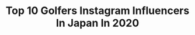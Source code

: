 ---
title: Top 10 Golfers Instagram Influencers In Japan In 2020
description: >-
  Find top golfers Instagram influencers in Japan in 2020. Most popular hashtags: #golf #pr #golfstagram #golfwear.
platform: Instagram
profiles:
  - username: "sakura_yokomine"
    fullname: >-
      横峯さくら/Sakura Yokomine
    location: "Japan"
    followers: 25149
    engagement: 1067
    commentsToLikes: 0.015156
    avatar: "https://scontent-lht6-1.cdninstagram.com/v/t51.2885-19/s320x320/46733251_2203840183204199_2303744140300517376_n.jpg?_nc_ht=scontent-lht6-1.cdninstagram.com&_nc_ohc=lYcbAPNDDNoAX_HN4FO&oh=9d989060afc7a62c6cf6d7afdff1631a&oe=5EBA25D1"
    verified: false
    hashtags: "#callawayapparel, #jointoneinc, #training, #epson"
  - username: "xxsuzuranxx"
    fullname: >-
      山内鈴蘭. suzuran yamauchi
    location: "Japan"
    followers: 46975
    engagement: 528
    commentsToLikes: 0.025153
    avatar: "https://scontent-lhr8-1.cdninstagram.com/v/t51.2885-19/s320x320/68968601_508446896369307_1002910275621355520_n.jpg?_nc_ht=scontent-lhr8-1.cdninstagram.com&_nc_ohc=2rEfYaQCyHMAX_9junU&oh=96839934cd48be37c852e118af6b66af&oe=5EBA9A34"
    verified: true
    hashtags: "#gorurun, #swing, #pinklady, #foresalink"
  - username: "toshimi_1002"
    fullname: >-
      高橋としみ Toshimi Takahashi
    location: "Japan"
    followers: 59985
    engagement: 454
    commentsToLikes: 0.013922
    avatar: "https://scontent-atl3-1.cdninstagram.com/v/t51.2885-19/s320x320/43816418_318116848773748_227862308703961088_n.jpg?_nc_ht=scontent-atl3-1.cdninstagram.com&_nc_ohc=bgL1V2N_5tgAX8iqTr6&oh=7add3e8071767cddffe7e8810ec71dc8&oe=5EBB0E99"
    verified: false
    hashtags: "#junowomensbeauty, #pr, #patongbeach, #nainaresortandspa"
  - username: "ishii_yukiko"
    fullname: >-
      Yukiko Ishii
    location: "Japan"
    followers: 56264
    engagement: 453
    commentsToLikes: 0.011610
    avatar: "https://scontent-ams4-1.cdninstagram.com/v/t51.2885-19/s320x320/16788612_173170613184875_7858550246161252352_a.jpg?_nc_ht=scontent-ams4-1.cdninstagram.com&_nc_ohc=oMNkqZfcxbMAX-pkrfk&oh=563a751323dc62082607cfb96a8ed2b7&oe=5E88E97C"
    verified: false
    hashtags: "#pr, #beauty, #golf, #golfgirls"
  - username: "yuchiki309"
    fullname: >-
      yuki
    location: "Japan"
    followers: 9806
    engagement: 1064
    commentsToLikes: 0.058375
    avatar: "https://instagram.fkul16-1.fna.fbcdn.net/v/t51.2885-19/s320x320/44774038_329398501223502_2627831974340853760_n.jpg?_nc_ht=instagram.fkul16-1.fna.fbcdn.net&_nc_ohc=BcQ3EhHTMFwAX-KeZKq&oh=d3661d061320695b1d290175b266dbb8&oe=5EB630B5"
    verified: false
    hashtags: "#instagolf, #missshot, #lecoq, #apuweiserriche"
  - username: "1_rikako"
    fullname: >-
      森田理香子/Rikako Morita
    location: "Japan"
    followers: 21313
    engagement: 1169
    commentsToLikes: 0.017769
    avatar: "https://scontent-ssn1-1.cdninstagram.com/v/t51.2885-19/s320x320/72633974_485120822097498_6297123703268311040_n.jpg?_nc_ht=scontent-ssn1-1.cdninstagram.com&_nc_ohc=44Yp9yUx9E8AX9rEz_q&oh=0589eb1e208ea591322babb14052e934&oe=5EA4E4DF"
    verified: false
    hashtags: "#prgr, #smith, #running, #golf"
  - username: "yukachinmaru_golf"
    fullname: >-
      ゆかちんまる☺︎
    location: "Japan"
    followers: 45709
    engagement: 241
    commentsToLikes: 0.024495
    avatar: "https://scontent-ams4-1.cdninstagram.com/v/t51.2885-19/s320x320/66871626_608973872965742_5661314487278370816_n.jpg?_nc_ht=scontent-ams4-1.cdninstagram.com&_nc_ohc=g7tuy9qEf74AX_4fq_R&oh=dc3b88576df9839707a5242be5debd6c&oe=5EB54981"
    verified: false
    hashtags: "#prgr, #golfstagram, #mightysolo, #pr"
  - username: "mana_golf.official"
    fullname: >-
      篠崎愛/ManaShinozaki
    location: "Japan"
    followers: 9781
    engagement: 1268
    commentsToLikes: 0.033162
    avatar: "https://scontent-ams4-1.cdninstagram.com/v/t51.2885-19/s320x320/74336221_409116683350152_6851665231710519296_n.jpg?_nc_ht=scontent-ams4-1.cdninstagram.com&_nc_ohc=_sFr_EVGPH8AX-X0irg&oh=da2840c9ab250c4e5594575024d53a02&oe=5E89A783"
    verified: false
    hashtags: "#modart, #3w, #9i, #dspe"
  - username: "chinatsu_minami"
    fullname: >-
      Chinatsu Minami / 美波千夏
    location: "Japan"
    followers: 87364
    engagement: 264
    commentsToLikes: 0.035391
    avatar: "https://scontent-ams4-1.cdninstagram.com/v/t51.2885-19/s320x320/66241384_350780665823000_4682060462026653696_n.jpg?_nc_ht=scontent-ams4-1.cdninstagram.com&_nc_ohc=gDcPk-YeZ2kAX9lgHPM&oh=f13670e4270292527492b53c2ec2f6c7&oe=5EBAD1ED"
    verified: false
    hashtags: "#golfclub, #repost, #ems, #lanikaipillbox"
  - username: "sana_paccho"
    fullname: >-
      ぱちょ🧚‍♀️木村紗奈
    location: "Japan"
    followers: 7899
    engagement: 1128
    commentsToLikes: 0.024444
    avatar: "https://scontent-bos3-1.cdninstagram.com/v/t51.2885-19/s320x320/66110408_2136351863160397_3431457880551718912_n.jpg?_nc_ht=scontent-bos3-1.cdninstagram.com&_nc_ohc=71l-AMjN2DYAX-3C_9F&oh=2d084537d774a865a84068e472d93935&oe=5E9DB5F1"
    verified: false
    hashtags: "#golfstagram, #pxg, #ootd, #adidasoriginals"
---
